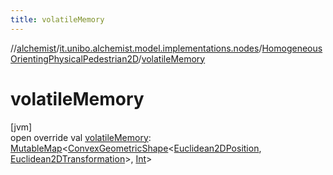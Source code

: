 ```yaml
---
title: volatileMemory
---
```

//[alchemist](../../../index.html)/[it.unibo.alchemist.model.implementations.nodes](../index.html)/[HomogeneousOrientingPhysicalPedestrian2D](index.html)/[volatileMemory](volatile-memory.html)



# volatileMemory



[jvm]\
open override val [volatileMemory](volatile-memory.html): [MutableMap](https://kotlinlang.org/api/latest/jvm/stdlib/kotlin.collections/-mutable-map/index.html)<[ConvexGeometricShape](../../it.unibo.alchemist.model.interfaces.geometry/-convex-geometric-shape/index.html)<[Euclidean2DPosition](../../it.unibo.alchemist.model.implementations.positions/-euclidean2-d-position/index.html), [Euclidean2DTransformation](../../it.unibo.alchemist.model.interfaces.geometry.euclidean2d/-euclidean2-d-transformation/index.html)>, [Int](https://kotlinlang.org/api/latest/jvm/stdlib/kotlin/-int/index.html)>





